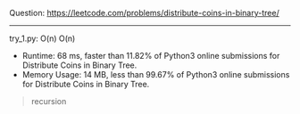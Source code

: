 Question: https://leetcode.com/problems/distribute-coins-in-binary-tree/

---

try_1.py: O(n) O(n)

* Runtime: 68 ms, faster than 11.82% of Python3 online submissions for Distribute Coins in Binary Tree.
* Memory Usage: 14 MB, less than 99.67% of Python3 online submissions for Distribute Coins in Binary Tree.

> recursion
